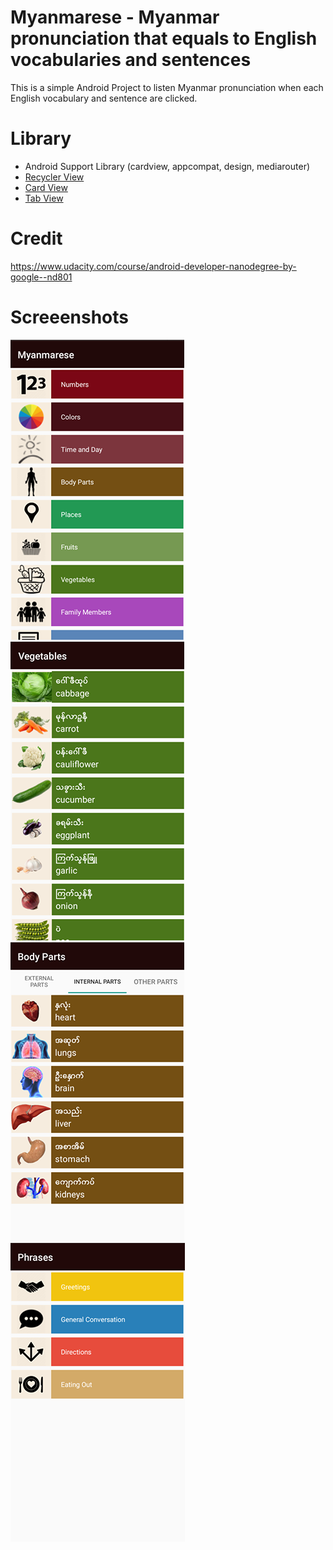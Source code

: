 # Myanmarese - Myanmar pronunciation that equals to English vocabularies and sentences
This is a simple Android Project to listen Myanmar pronunciation when each English vocabulary and sentence are clicked.

# Library
<ul>
  <li>Android Support Library (cardview, appcompat, design, mediarouter)</li>
  <li>
    <a target="_blank" href="https://developer.android.com/reference/android/support/v7/widget/RecyclerView.html">
      Recycler View
    </a>
  </li>
  <li>
    <a target="_blank" href="https://developer.android.com/training/material/lists-cards.html">
      Card View
    </a>
  </li>
  <li>
    <a target="_blank" href="https://guides.codepath.com/android/sliding-tabs-with-pagerslidingtabstrip">
      Tab View
    </a>
  </li>
</ul>

# Credit
https://www.udacity.com/course/android-developer-nanodegree-by-google--nd801

# Screeenshots
<img src="https://github.com/khantkhantnyeinsoe/myanmarese/blob/master/20891353_1058241990977364_785232335_n.png"/>
<img src="https://github.com/khantkhantnyeinsoe/myanmarese/blob/master/20916834_1058242004310696_1479579398_n.png"/>
<img src="https://github.com/khantkhantnyeinsoe/myanmarese/blob/master/20937994_1058241997644030_1413013065_n.png"/>
<img src="https://github.com/khantkhantnyeinsoe/myanmarese/blob/master/20939106_1058242007644029_492640078_n.png"/>


